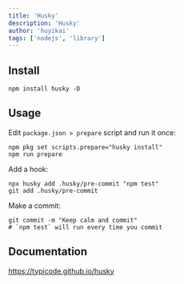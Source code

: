 ```yaml
---
title: 'Husky'
description: 'Husky'
author: 'huyikai'
tags: ['nodejs', 'library']
---
```


## Install

```shell
npm install husky -D
```

## Usage

Edit `package.json > prepare` script and run it once:

```shell
npm pkg set scripts.prepare="husky install"
npm run prepare
```

Add a hook:

```shell
npx husky add .husky/pre-commit "npm test"
git add .husky/pre-commit
```

Make a commit:

```shell
git commit -m "Keep calm and commit"
# `npm test` will run every time you commit
```

## Documentation

<https://typicode.github.io/husky>
